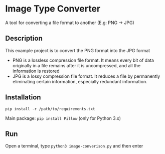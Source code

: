 # Image Type Converter
A tool for converting a file format to another (E.g: PNG -> JPG)

## Description
This example project is to convert the PNG format into the JPG format

- PNG is a lossless compression file format. It means every bit of data originally in a file remains after it is uncompressed, and all the information is restored
- JPG is a lossy compression file format. It reduces a file by permanently eliminating certain information, especially redundant information.


## Installation 
`pip install -r /path/to/requirements.txt`

Main package: `pip install Pillow` (only for Python 3.x)

## Run
Open a terminal, type `python3 image-converison.py` and then enter
